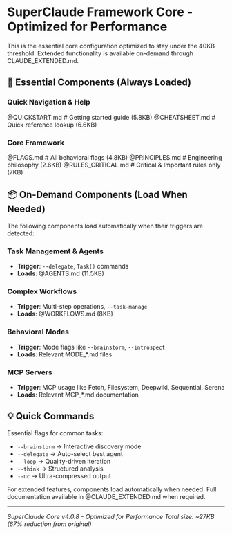 # SuperClaude Framework Core - Optimized for Performance

This is the essential core configuration optimized to stay under the 40KB threshold.
Extended functionality is available on-demand through CLAUDE_EXTENDED.md.

## 🚀 Essential Components (Always Loaded)

### Quick Navigation & Help
@QUICKSTART.md     # Getting started guide (5.8KB)
@CHEATSHEET.md     # Quick reference lookup (6.6KB)

### Core Framework
@FLAGS.md          # All behavioral flags (4.8KB)
@PRINCIPLES.md     # Engineering philosophy (2.6KB)
@RULES_CRITICAL.md # Critical & Important rules only (7KB)

## 📦 On-Demand Components (Load When Needed)

The following components load automatically when their triggers are detected:

### Task Management & Agents
- **Trigger**: `--delegate`, `Task()` commands
- **Loads**: @AGENTS.md (11.5KB)

### Complex Workflows
- **Trigger**: Multi-step operations, `--task-manage`
- **Loads**: @WORKFLOWS.md (8KB)

### Behavioral Modes
- **Trigger**: Mode flags like `--brainstorm`, `--introspect`
- **Loads**: Relevant MODE_*.md files

### MCP Servers
- **Trigger**: MCP usage like Fetch, Filesystem, Deepwiki, Sequential, Serena
- **Loads**: Relevant MCP_*.md documentation

## 💡 Quick Commands

Essential flags for common tasks:
- `--brainstorm` → Interactive discovery mode
- `--delegate` → Auto-select best agent
- `--loop` → Quality-driven iteration
- `--think` → Structured analysis
- `--uc` → Ultra-compressed output

For extended features, components load automatically when needed.
Full documentation available in @CLAUDE_EXTENDED.md when required.

---
*SuperClaude Core v4.0.8 - Optimized for Performance*
*Total size: ~27KB (67% reduction from original)*